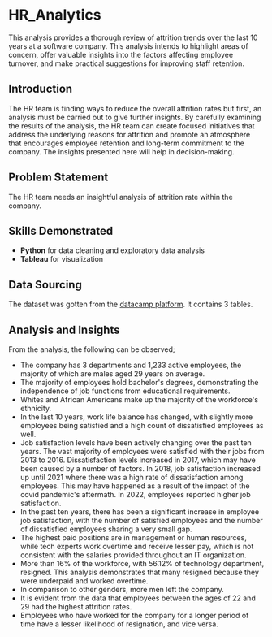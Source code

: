 # HR_Analytics
This analysis provides a thorough review of attrition trends over the last 10 years at a software company. This analysis intends to highlight areas of concern, offer valuable insights into the factors affecting employee turnover, and make practical suggestions for improving staff retention.

## Introduction
The HR team is finding ways to reduce the overall attrition rates but first, an analysis must be carried out to give further insights.
By carefully examining the results of the analysis, the HR team can create focused initiatives that address the underlying reasons for attrition and promote an atmosphere that encourages employee retention and long-term commitment to the company. The insights presented here will help in decision-making.

## Problem Statement
The HR team needs an insightful analysis of attrition rate within the company.

## Skills Demonstrated
- **Python** for data cleaning and exploratory data analysis
- **Tableau** for visualization

## Data Sourcing
The dataset was gotten from the [datacamp platform](https://github.com/Esther-Aj/HR_Analytics/tree/main/hr_data). It contains 3 tables.

## Analysis and Insights
From the analysis, the following can be observed;
- The company has 3 departments and 1,233 active employees, the majority of which are males aged 29 years on average.
- The majority of employees hold bachelor's degrees, demonstrating the independence of job functions from educational requirements.
- Whites and African Americans make up the majority of the workforce's ethnicity.
- In the last 10 years, work life balance has changed, with slightly more employees being satisfied and a high count of dissatisfied employees as well.
- Job satisfaction levels have been actively changing over the past ten years. The vast majority of employees were satisfied with their jobs from 2013 to 2016. Dissatisfaction levels increased in 2017, which may have been caused by a number of factors. In 2018, job satisfaction increased up until 2021 where there was a high rate of dissatisfaction among employees. This may have happened as a result of the impact of the covid pandemic's aftermath. In 2022, employees reported higher job satisfaction.
- In the past ten years, there has been a significant increase in employee job satisfaction, with the number of satisfied employees and the number of dissatisfied employees sharing a very small gap.
- The highest paid positions are in management or human resources, while tech experts work overtime and receive lesser pay, which is not consistent with the salaries provided throughout an IT organization.
- More than 16% of the workforce, with 56.12% of technology department, resigned. This analysis demonstrates that many resigned because  they were underpaid and worked overtime.
- In comparison to other genders, more men left the company.
- It is evident from the data that employees between the ages of 22 and 29 had the highest attrition rates.
- Employees who have worked for the company for a longer period of time have a lesser likelihood of resignation, and vice versa.

